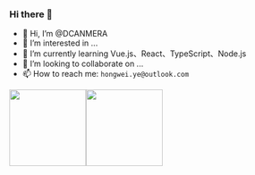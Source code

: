 ### Hi there 🚀
- 👋 Hi, I’m @DCANMERA
- 👀 I’m interested in ...
- 🌱 I’m currently learning Vue.js、React、TypeScript、Node.js
- 💞️ I’m looking to collaborate on ...
- 📫 How to reach me: `hongwei.ye@outlook.com`

<img height="137px" src="https://github-readme-stats.vercel.app/api?username=DCANMERA&hide_title=true&hide_border=true&show_icons=true&include_all_commits=true&line_height=21&theme=vue-dark&border_radius=0" /><img height="137px" src="https://github-readme-stats.vercel.app/api/top-langs/?username=DCANMERA&hide_title=true&hide_border=true&layout=compact&theme=vue-dark&border_radius=0" />

<!---
DCANMERA/dcanmera is a ✨ special ✨ repository because its `README.md` (this file) appears on your GitHub profile.
You can click the Preview link to take a look at your changes.
--->
